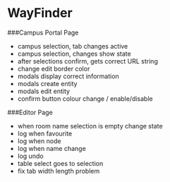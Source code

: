 # WayFinder
###Campus Portal Page
<ul>
	<li>campus selection, tab changes active</li>
	<li>campus selection, changes show state</li>
	<li>after selections confirm, gets correct URL string</li>
	<li>change edit border color</li>
	<li>modals display correct information</li>
	<li>modals create entity</li>
	<li>modals edit entity</li>
	<li>confirm button colour change / enable/disable</li>
</ul>
###Editor Page
<ul>
	<li>when room name selection is empty change state</li>
	<li>log when favourite</li>
	<li>log when node</li>
	<li>log when name change</li>
	<li>log undo</li>
	<li>table select goes to selection</li>
	<li>fix tab width length problem</li>
</ul>
